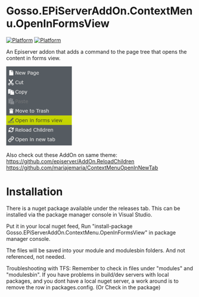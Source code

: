 # Gosso.EPiServerAddOn.ContextMenu.OpenInFormsView

[![Platform](https://img.shields.io/badge/Episerver-%208.0+-orange.svg?style=flat)](http://world.episerver.com/cms/) [![Platform](https://img.shields.io/badge/Episerver-%2010.0-green.svg?style=flat)](http://world.episerver.com/cms/)

An Episerver addon that adds a command to the page tree that opens the content in forms view.

![alt text](https://raw.githubusercontent.com/LucGosso/Gosso.EPiServerAddOn.ContextMenu.OpenInFormsView/master/OpenInFormsView.png "This is the Context menu on the tree")

Also check out these AddOn on same theme:  
https://github.com/episerver/AddOn.ReloadChildren   
https://github.com/mariajemaria/ContextMenuOpenInNewTab  

# Installation

There is a nuget package available under the releases tab. This can be installed via the package manager console in Visual Studio.

Put it in your local nuget feed, Run "install-package Gosso.EPiServerAddOn.ContextMenu.OpenInFormsView" in package manager console.

The files will be saved into your module and modulesbin folders. And not referenced, not needed.

Troubleshooting with TFS: Remember to check in files under "modules" and "modulesbin". If you have problems in build/dev servers with local packages, and you dont have a local nuget server, a work around is to remove the row in packages.config. (Or Check in the package)

